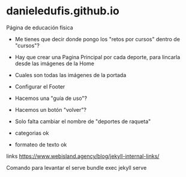 # danieledufis.github.io

Página de educación física

- Me tienes que decir donde pongo los "retos por cursos" dentro de "cursos"?
- Hay que crear una Pagina Principal por cada deporte, para lincarla desde las imágenes de la Home
- Cuales son todas las imágenes de la portada
- Configurar el Footer
- Hacemos una "guía de uso"?
- Hacemos un botón "volver"?

- Solo falta cambiar el nombre de "deportes de raqueta"

- categorias ok
- formateo de texto ok


links
https://www.webisland.agency/blog/jekyll-internal-links/


Comando para levantar el serve
bundle exec jekyll serve